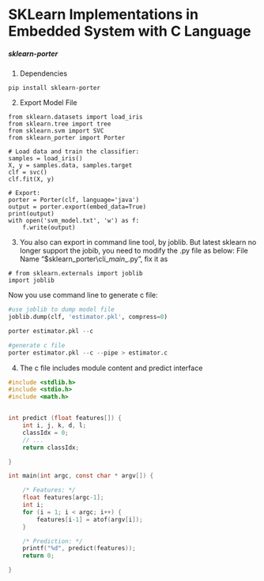 # SKLearn Implementations in Embedded System with C Language



##### sklearn-porter

1. Dependencies
```
pip install sklearn-porter
```
2. Export Model File

```
from sklearn.datasets import load_iris
from sklearn.tree import tree
from sklearn.svm import SVC
from sklearn_porter import Porter

# Load data and train the classifier:
samples = load_iris()
X, y = samples.data, samples.target
clf = svc()
clf.fit(X, y)

# Export:
porter = Porter(clf, language='java')
output = porter.export(embed_data=True)
print(output)
with open('svm_model.txt', 'w') as f:
    f.write(output)
```
3. You also can export in command line tool, by joblib.   But latest sklearn no longer support the jobib, you need to modify the .py file as below:
File Name “$sklearn_porter\cli\__main__.py”, fix it as

```
# from sklearn.externals import joblib
import joblib
```
Now you use command line to generate c file:

```python
#use joblib to dump model file
joblib.dump(clf, 'estimator.pkl', compress=0)

porter estimator.pkl --c

#generate c file
porter estimator.pkl --c --pipe > estimator.c
```


4. The c file includes module content and predict interface 

```c
#include <stdlib.h>
#include <stdio.h>
#include <math.h>


int predict (float features[]) {
    int i, j, k, d, l;
    classIdx = 0;
    // ...
    return classIdx;

}

int main(int argc, const char * argv[]) {

    /* Features: */
    float features[argc-1];
    int i;
    for (i = 1; i < argc; i++) {
        features[i-1] = atof(argv[i]);
    }

    /* Prediction: */
    printf("%d", predict(features));
    return 0;

}
```